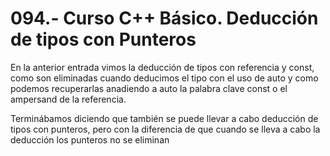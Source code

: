 094.- Curso C++ Básico. Deducción de tipos con Punteros
===

En la anterior entrada vimos la deducción de tipos con referencia y const, como
son eliminadas cuando deducimos el tipo con el uso de auto y como podemos
recuperarlas anadiendo a auto la palabra clave const o el ampersand de la
referencia.

Terminábamos diciendo que también se puede llevar a cabo deducción de tipos con
punteros, pero con la diferencia de que cuando se lleva a cabo la deducción los
punteros  no se eliminan

```cpp

```
